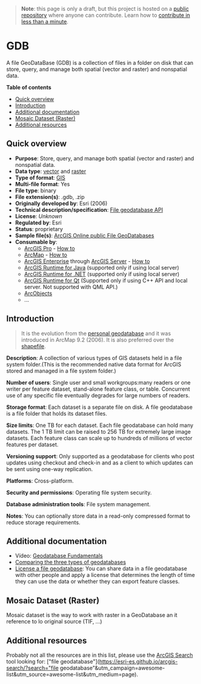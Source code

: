 > **Note**: this page is only a draft, but this project is hosted on a [public repository](https://github.com/hhkaos/awesome-arcgis) where anyone can contribute. Learn how to [contribute in less than a minute](https://github.com/hhkaos/awesome-arcgis/blob/master/CONTRIBUTING.md#contributions).

# GDB

A file GeoDataBase (GDB) is a collection of files in a folder on disk that can store, query, and manage both spatial (vector and raster) and nonspatial data.

<!-- START doctoc generated TOC please keep comment here to allow auto update -->
<!-- DON'T EDIT THIS SECTION, INSTEAD RE-RUN doctoc TO UPDATE -->
**Table of contents**

- [Quick overview](#quick-overview)
- [Introduction](#introduction)
- [Additional documentation](#additional-documentation)
- [Mosaic Dataset (Raster)](#mosaic-dataset-raster)
- [Additional resources](#additional-resources)

<!-- END doctoc generated TOC please keep comment here to allow auto update -->

## Quick overview

* **Purpose**: Store, query, and manage both spatial (vector and raster) and nonspatial data.
* **Data type**: [vector](../../../data-types/vector/README.md) and [raster](../../../data-types/raster/README.md)
* **Type of format**: [GIS](../../../data-types/vector/gis/README.md)
* **Multi-file format**: Yes
* **File type**: binary
* **File extension(s)**: .gdb, .zip
* **Originally developed by**: Esri (2006)
* **Technical description/specification**: [File geodatabase API](https://github.com/Esri/dgb-api)
* **License**: *Unknown*
* **Regulated by**: Esri
* **Status**: proprietary
* **Sample file(s)**: [ArcGIS Online public File GeoDatabases](https://www.arcgis.com/home/search.html?q=typekeywords%3AGeodatabase&start=1&sortOrder=desc&sortField=relevance)
* **Consumable by**:
    * [ArcGIS Pro](../../../../products/arcgis-desktop/arcgis-pro/README.md) - [How to](http://pro.arcgis.com/en/pro-app/help/projects/connect-to-a-database.htm)
    * [ArcMap](../../../../products/arcgis-desktop/arcmap-arccatalog/README.md) - [How to](http://desktop.arcgis.com/en/arcmap/latest/manage-data/using-arccatalog/connect-to-file-or-personal-geodatabase.htm)
    * [ArcGIS Enterprise](../../../../products/arcgis-enterprise/README.md) through [ArcGIS Server](../../../../products/arcgis-enterprise/arcgis-server/README.md) - [How to](http://enterprise.arcgis.com/en/server/latest/publish-services/linux/publishing-a-geodata-service.htm)
    * [ArcGIS Runtime for Java](../../../../../arcgis/developers/profiles/desktop/technologies/java/README.md) (supported only if using local server)
    * [ArcGIS Runtime for .NET](../../../../../arcgis/developers/profiles/desktop/technologies/dot-net/README.md) (supported only if using local server)
    * [ArcGIS Runtime for Qt](../../../../../arcgis/developers/profiles/desktop/technologies/qt/README.md) (Supported only if using C++ API and local server. Not supported with QML API.)
    * [ArcObjects](../../../../../arcgis/developers/profiles/desktop/technologies/arcobjects/README.md)
    * ...

## Introduction

> It is the evolution from the [personal geodatabase](../mdb/README.md) and it was introduced in ArcMap 9.2 (2006). It is also preferred over the [shapefile](../shapefile/README.md).

**Description**: A collection of various types of GIS datasets held in a file system folder.(This is the recommended native data format for ArcGIS stored and managed in a file system folder.)

**Number of users**: Single user and small workgroups:many readers or one writer per feature dataset, stand-alone feature class, or table. Concurrent use of any specific file eventually degrades for large numbers of readers.

**Storage format**: Each dataset is a separate file on disk. A file geodatabase is a file folder that holds its dataset files.

**Size limits**: One TB for each dataset. Each file geodatabase can hold many datasets. The 1 TB limit can be raised to 256 TB for extremely large image datasets. Each feature class can scale up to hundreds of millions of vector features per dataset.

**Versioning support**: Only supported as a geodatabase for clients who post updates using checkout and check-in and as a client to which updates can be sent using one-way replication.

**Platforms**: Cross-platform.

**Security and permissions**: Operating file system security.

**Database administration tools**: File system management.

**Notes**: You can optionally store data in a read-only compressed format to reduce storage requirements.

## Additional documentation

* Vídeo: [Geodatabase Fundamentals](https://www.youtube.com/watch?v=ocSd7NxPvBg)
* [Comparing the three types of geodatabases](http://desktop.arcgis.com/en/arcmap/latest/manage-data/geodatabases/types-of-geodatabases.htm)
* [License a file geodatabase](http://desktop.arcgis.com/en/arcmap/latest/manage-data/administer-file-gdbs/license-file-geodatabase.htm): You can share data in a file geodatabase with other people and apply a license that determines the length of time they can use the data or whether they can export feature classes.

## Mosaic Dataset (Raster)

Mosaic dataset is the way to work with raster in a GeoDatabase an it reference to lo original source (TIF, ...)

## Additional resources

Probably not all the resources are in this list, please use the [ArcGIS Search](https://esri-es.github.io/arcgis-search/) tool looking for: ["file geodatabase"](https://esri-es.github.io/arcgis-search/?search="file geodatabase"&utm_campaign=awesome-list&utm_source=awesome-list&utm_medium=page).
